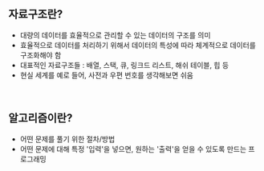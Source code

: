 ## 자료구조란?

- 대량의 데이터를 효율적으로 관리할 수 있는 데이터의 구조를 의미
- 효율적으로 데이터를 처리하기 위해서 데이터의 특성에 따라 체계적으로 데이터를 구조화해야 함
- 대표적인 자료구조들 : 배열, 스택, 큐, 링크드 리스트, 해쉬 테이블, 힙 등
- 현실 세계를 예로 들어, 사전과 우편 번호를 생각해보면 쉬움

<br>

## 알고리즘이란?

- 어떤 문제를 풀기 위한 절차/방법
- 어떤 문제에 대해 특정 '입력'을 넣으면, 원하는 '출력'을 얻을 수 있도록 만드는 프로그래밍
